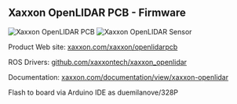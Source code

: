 ## Xaxxon OpenLIDAR PCB - Firmware

![Xaxxon OpenLIDAR PCB](http://www.xaxxon.com/images/xaxxon/openlidar/xaxxonopenlidar_pcb_top.jpg)
![Xaxxon OpenLIDAR Sensor](http://www.xaxxon.com/images/xaxxon/openlidar/xaxxon_openlidar_products.jpg)

Product Web site:
[ xaxxon.com/xaxxon/openlidarpcb ](http://www.xaxxon.com/xaxxon/openlidarpcb)

ROS Drivers:
[ github.com/xaxxontech/xaxxon_openlidar ](https://github.com/xaxxontech/xaxxon_openlidar)

Documentation:
[ xaxxon.com/documentation/view/xaxxon-openlidar ](http://www.xaxxon.com/documentation/view/xaxxon-openlidar)

Flash to board via Arduino IDE as duemilanove/328P
